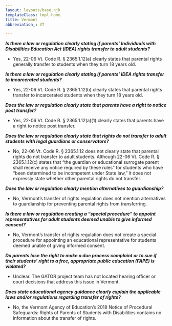 ```yaml
---
layout: layouts/base.njk
templateClass: tmpl-home
title: Vermont
abbreviation_: VT

---
```

**_Is there a law or regulation clearly stating if parents’ Individuals with Disabilities Education Act (IDEA) rights transfer to adult students?_**	

* Yes, 22-06 Vt. Code R. § 2365.1.12(a) clearly states that parental rights generally transfer to students when they turn 18 years old.

**_Is there a law or regulation clearly stating if parents’ IDEA rights transfer to incarcerated students?_**	

* Yes, 22-06 Vt. Code R. § 2365.1.12(b) clearly states that parental rights transfer to incarcerated students when they turn 18 years old. 

**_Does the law or regulation clearly state that parents have a right to notice post transfer?_**	

* Yes, 22-06 Vt. Code R. § 2365.1.12(a)(1) clearly states that parents have a right to notice post transfer.

**_Does the law or regulation clearly state that rights do not transfer to adult students with legal guardians or conservators?_**	

* No, 22-06 Vt. Code R. § 2365.1.12 does not clearly state that parental rights do not transfer to adult students. Although 22-06 Vt. Code R. § 2365.1.12(c) states that “the guardian or educational surrogate parent shall receive any notice required by these rules” for students who have “been determined to be incompetent under State law,” it does not expressly state whether other parental rights do not transfer.

**_Does the law or regulation clearly mention alternatives to guardianship?_**	

* No, Vermont’s transfer of rights regulation does not mention alternatives to guardianship for preventing parental rights from transferring.

**_Is there a law or regulation creating a “special procedure” to appoint representatives for adult students deemed unable to give informed consent?_** 	

* No, Vermont’s transfer of rights regulation does not create a special procedure for appointing an educational representative for students deemed unable of giving informed consent.

**_Do parents lose the right to make a due process complaint or to sue if their students’ right to a free, appropriate public education (FAPE) is violated?_**	

* Unclear. The GATOR project team has not located hearing officer or court decisions that address this issue in Vermont.

**_Does state educational agency guidance clearly explain the applicable laws and/or regulations regarding transfer of rights?_**	

* No, the Vermont Agency of Education’s 2018 Notice of Procedural Safeguards: Rights of Parents of Students with Disabilities contains no information about the transfer of rights.